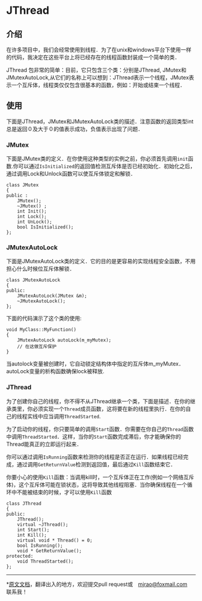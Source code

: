 # JThread

## 介绍
在许多项目中，我们会经常使用到线程．为了在unix和windows平台下使用一样的代码，我决定在这些平台上将已经存在的线程函数封装成一个简单的类．

JThread 包非常的简单：目前，它只包含三个类：分别是JThread, JMutex和JMutexAutoLock,从它们的名称上可以想到：JThread表示一个线程，JMutex表示一个互斥体，线程类仅仅包含很基本的函数，例如：开始或结束一个线程．

## 使用
下面是JThread，JMutex和JMutexAutoLock类的描述．注意函数的返回类型int总是返回０及大于０的值表示成功，负值表示出现了问题．

### JMutex
下面是JMutex类的定义．在你使用这种类型的实例之前，你必须首先调用`init`函数.你可以通过`IsInitialized`的返回值检测互斥体是否已经初始化．初始化之后，通过调用Lock和Unlock函数可以使互斥体锁定和解锁．
```
class JMutex
{
public :
	JMutex();
	~JMutex() ;
	int Init();
	int Lock();
	int UnLock();
	bool IsInitialized();
};
```
### JMutexAutoLock
下面是JMutexAutoLock类的定义．它的目的是更容易的实现线程安全函数，不用担心什么时候位互斥体解锁．
```
class JMutexAutoLock
{
public:
	JMutexAutoLock(JMutex &m);
	~JMutexAutoLock();
};
```
下面的代码演示了这个类的使用:
```
void MyClass::MyFunction()
{
	JMutexAutoLock autoLock(m_myMutex);
    // 在这做互斥保护
}
```
当autolock变量被创建时，它自动锁定结构体中指定的互斥体m_myMutex．autoLock变量的析构函数确保lock被释放.

### JThread
为了创建你自己的线程，你不得不从JThread继承一个类，下面是描述．在你的继承类里，你必须实现一个`Thread`成员函数，这将要在新的线程里执行．在你的自己的线程实线中应当调用`ThreadStarted`.

为了启动你的线程，你只要简单的调用`Start`函数．你需要在你自己的`Thread`函数中调用`ThreadStarted`．这样，当你的`Start`函数完成滞后，你才能确保你的Thread能真正的立即运行起来．

你可以通过调用`IsRunning`函数来检测你的线程是否正在运行．如果线程已经完成，通过调用`GetReturnValue`检测到返回值，最后通过`Kill`函数结束它．

你要小心的使用`Kill`函数：当调用kill时，一个互斥体正在工作(例如一个网络互斥体)，这个互斥体可能在锁状态，这将导致其他线程阻塞．当你确保线程在一个循环中不能被结束的时候，才可以使用`Kill`函数
```
class JThread
{
public:
	JThread();
	virtual ~JThread();
	int Start();
	int Kill();
	virtual void * Thread() = 0;
	bool IsRunning();
	void * GetReturnValue();
protected:
	void ThreadStarted();
};
```
___
*[原文文档](http://research.edm.uhasselt.be/jori/jthread/manual.pdf)，翻译出入的地方，欢迎提交pull request或　mjrao@foxmail.com　联系我！